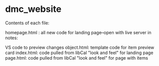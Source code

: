 # dmc_website

Contents of each file:

homepage.html : all new code for landing page–open with live server in 
    notes:

VS code to preview changes
object.html: template code for item preview card
index.html: code pulled from libCal "look and feel" for landing page
page.html: code pulled from libCal "look and feel" for page with items